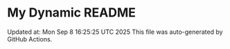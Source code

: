 # My Dynamic README
Updated at: Mon Sep  8 16:25:25 UTC 2025
This file was auto-generated by GitHub Actions.
